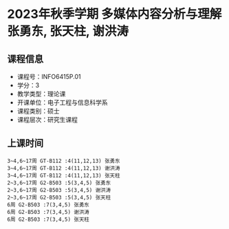 # 2023年秋季学期 多媒体内容分析与理解 张勇东, 张天柱, 谢洪涛






## 课程信息

- 课程号：INFO6415P.01
- 学分：3
- 教学类型：理论课
- 开课单位：电子工程与信息科学系
- 课程类别：硕士
- 课程层次：研究生课程

## 上课时间

```
3~4,6~17周 GT-B112 :4(11,12,13) 张勇东
3~4,6~17周 GT-B112 :4(11,12,13) 谢洪涛
3~4,6~17周 GT-B112 :4(11,12,13) 张天柱
2~3,6~17周 G2-B503 :5(3,4,5) 张勇东
2~3,6~17周 G2-B503 :5(3,4,5) 谢洪涛
2~3,6~17周 G2-B503 :5(3,4,5) 张天柱
6周 G2-B503 :7(3,4,5) 张勇东
6周 G2-B503 :7(3,4,5) 谢洪涛
6周 G2-B503 :7(3,4,5) 张天柱
```

